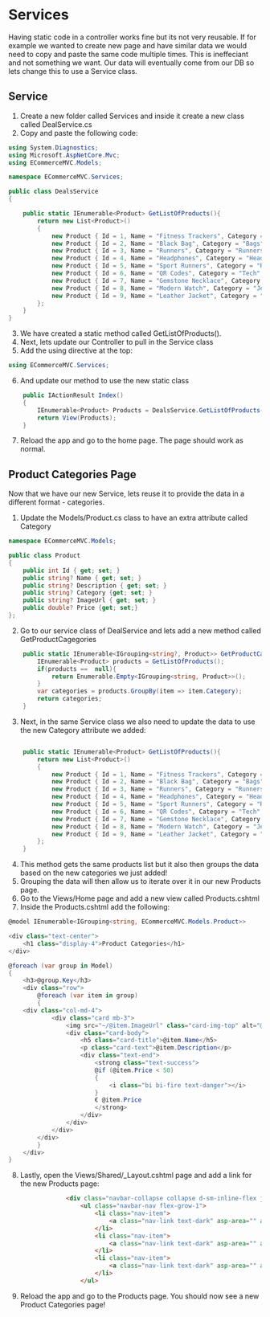 # Services

Having static code in a controller works fine but its not very reusable. If for example we wanted to create new page and have similar data we would need to copy and paste the same code multiple times. This is ineffeciant and not something we want. Our data will eventually come from our DB so lets change this to use a Service class. 

## Service 

1. Create a new folder called Services and inside it create a new class called DealService.cs
2. Copy and paste the following code:

```c#
using System.Diagnostics;
using Microsoft.AspNetCore.Mvc;
using ECommerceMVC.Models;

namespace ECommerceMVC.Services;

public class DealsService
{

    public static IEnumerable<Product> GetListOfProducts(){
        return new List<Product>()
        {
            new Product { Id = 1, Name = "Fitness Trackers", Category = "Jewellery", Description = "Aliexpress fintness trackers", ImageUrl = "imgs/aliexpress-fitness-trackers.jpg", Price = 89.99 },
            new Product { Id = 2, Name = "Black Bag", Category = "Bags", Description = "Black over the shoulder bag", ImageUrl = "imgs/black-bag-over-the-shoulder.jpg", Price = 59.95 },
            new Product { Id = 3, Name = "Runners", Category = "Runners", Description = "Black Sneakers with white sole", ImageUrl = "imgs/black-sneakers-with-white-sole.jpg", Price = 40.00 },
            new Product { Id = 4, Name = "Headphones", Category = "Headphones", Description = "Volume Control Headphones", ImageUrl = "imgs/volume-control-headphones.jpg", Price = 179.99 },
            new Product { Id = 5, Name = "Sport Runners", Category = "Runners", Description = "All black sports runners", ImageUrl = "imgs/right-foot-all-black-sneaker.jpg", Price = 44.99 },
            new Product { Id = 6, Name = "QR Codes", Category = "Tech", Description = "QR Codes In Store", ImageUrl = "imgs/qr-codes-in-store.jpg", Price = 2.99 },
            new Product { Id = 7, Name = "Gemstone Necklace", Category = "Jewellery", Description = "Purple Gemstone necklace", ImageUrl = "imgs/purple-gemstone-necklace.jpg", Price = 19.95 },
            new Product { Id = 8, Name = "Modern Watch", Category = "Jewellery", Description = "Modern time piece watch", ImageUrl = "imgs/modern-time-pieces.jpg", Price = 45.00 },
            new Product { Id = 9, Name = "Leather Jacket", Category = "Clothes", Description = "Kids Leather Jacket", ImageUrl = "imgs/kids-leather-jacket.jpg", Price = 119.99 }
        };
    }
}
```
3. We have created a static method called GetListOfProducts(). 
4. Next, lets update our Controller to pull in the Service class
5. Add the using directive at the top:
```c#
using ECommerceMVC.Services;
```
6. And update our method to use the new static class
```c#
    public IActionResult Index()
    {
        IEnumerable<Product> Products = DealsService.GetListOfProducts();
        return View(Products);
    }
```
7. Reload the app and go to the home page. The page should work as normal. 


## Product Categories Page

Now that we have our new Service, lets reuse it to provide the data in a different format - categories. 

1. Update the Models/Product.cs class to have an extra attribute called Category
```c#
namespace ECommerceMVC.Models;

public class Product
{
    public int Id { get; set; }
    public string? Name { get; set; }
    public string? Description { get; set; }
    public string? Category {get; set; }
    public string? ImageUrl { get; set; }
    public double? Price {get; set;}
};
```
2. Go to our service class of DealService and lets add a new method called GetProductCagegories
```c#
    public static IEnumerable<IGrouping<string?, Product>> GetProductCategories(){
        IEnumerable<Product> products = GetListOfProducts();
        if(products ==  null){
            return Enumerable.Empty<IGrouping<string, Product>>();
        }
        var categories = products.GroupBy(item => item.Category);
        return categories;
    } 
```
3. Next, in the same Service class we also need to update the data to use the new Category attribute we added: 
```c#

    public static IEnumerable<Product> GetListOfProducts(){
        return new List<Product>()
        {
            new Product { Id = 1, Name = "Fitness Trackers", Category = "Jewellery", Description = "Aliexpress fintness trackers", ImageUrl = "imgs/aliexpress-fitness-trackers.jpg", Price = 89.99 },
            new Product { Id = 2, Name = "Black Bag", Category = "Bags", Description = "Black over the shoulder bag", ImageUrl = "imgs/black-bag-over-the-shoulder.jpg", Price = 59.95 },
            new Product { Id = 3, Name = "Runners", Category = "Runners", Description = "Black Sneakers with white sole", ImageUrl = "imgs/black-sneakers-with-white-sole.jpg", Price = 40.00 },
            new Product { Id = 4, Name = "Headphones", Category = "Headphones", Description = "Volume Control Headphones", ImageUrl = "imgs/volume-control-headphones.jpg", Price = 179.99 },
            new Product { Id = 5, Name = "Sport Runners", Category = "Runners", Description = "All black sports runners", ImageUrl = "imgs/right-foot-all-black-sneaker.jpg", Price = 44.99 },
            new Product { Id = 6, Name = "QR Codes", Category = "Tech", Description = "QR Codes In Store", ImageUrl = "imgs/qr-codes-in-store.jpg", Price = 2.99 },
            new Product { Id = 7, Name = "Gemstone Necklace", Category = "Jewellery", Description = "Purple Gemstone necklace", ImageUrl = "imgs/purple-gemstone-necklace.jpg", Price = 19.95 },
            new Product { Id = 8, Name = "Modern Watch", Category = "Jewellery", Description = "Modern time piece watch", ImageUrl = "imgs/modern-time-pieces.jpg", Price = 45.00 },
            new Product { Id = 9, Name = "Leather Jacket", Category = "Clothes", Description = "Kids Leather Jacket", ImageUrl = "imgs/kids-leather-jacket.jpg", Price = 119.99 }
        };
    }
```
4. This method gets the same products list but it also then groups the data based on the new categories we just added!
5. Grouping the data will then allow us to iterate over it in our new Products page. 
6. Go to the Views/Home page and add a new view called Products.cshtml
7. Inside the Products.cshtml add the following:
```c#
@model IEnumerable<IGrouping<string, ECommerceMVC.Models.Product>>

<div class="text-center">
    <h1 class="display-4">Product Categories</h1>
</div>

@foreach (var group in Model)
{
    <h3>@group.Key</h3>
    <div class="row">
        @foreach (var item in group)
        {
    <div class="col-md-4">
            <div class="card mb-3">
                <img src="~/@item.ImageUrl" class="card-img-top" alt="@item.Name Image">
                <div class="card-body">
                    <h5 class="card-title">@item.Name</h5>
                    <p class="card-text">@item.Description</p>
                    <div class="text-end">
                        <strong class="text-success">
                        @if (@item.Price < 50)
                        {
                            <i class="bi bi-fire text-danger"></i>    
                        }
                        € @item.Price
                        </strong>
                    </div>
                </div>
            </div>
        </div>   
        }
    </div>
}
```
8. Lastly, open the Views/Shared/_Layout.cshtml page and add a link for the new Products page:
```html
                <div class="navbar-collapse collapse d-sm-inline-flex justify-content-between">
                    <ul class="navbar-nav flex-grow-1">
                        <li class="nav-item">
                            <a class="nav-link text-dark" asp-area="" asp-controller="Home" asp-action="Index">Home</a>
                        </li>
                        <li class="nav-item">
                            <a class="nav-link text-dark" asp-area="" asp-controller="Home" asp-action="Products">Products</a>
                        </li>
                        <li class="nav-item">
                            <a class="nav-link text-dark" asp-area="" asp-controller="Home" asp-action="Privacy">Privacy</a>
                        </li>
                    </ul>
```
9. Reload the app and go to the Products page. You should now see a new Product Categories page!
